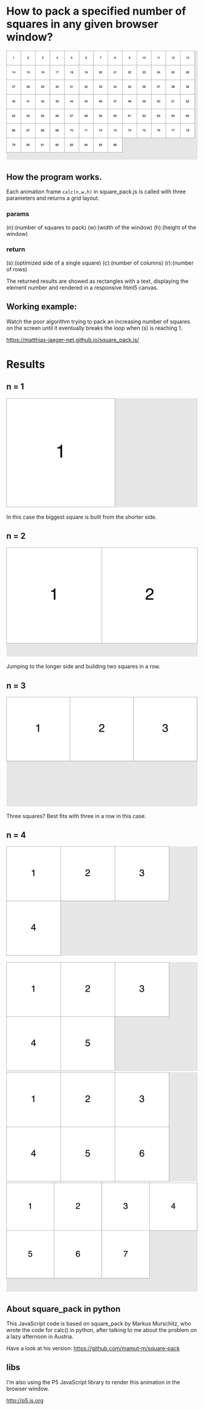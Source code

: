 # How to pack a specified number of squares in any given browser window?

![Frame 86](output/Frame-86.jpg)

## How the program works.  

Each animation frame `calc(n,w,h)` in square_pack.js is
called with three parameters and returns a grid layout.

### params  
(n):(number of squares to pack)
(w):(width of the window)
(h):(height of the window)

### return  
(s):(optimized side of a single square)
(c):(number of columns)
(r):(number of rows)

The returned results are showed as rectangles
with a text, displaying the element number and
rendered in a responsive html5 canvas.

## Working example:  

Watch the poor algorithm trying to pack an increasing
number of squares on the screen until it eventually breaks
the loop when (s) is reaching 1.

https://matthias-jaeger-net.github.io/square_pack.js/

# Results

## n = 1
![Frame 1](output/Frame-1.jpg)

In this case the biggest square is built from the shorter side.


## n = 2
![Frame 2](output/Frame-2.jpg)

Jumping to the longer side and building two squares in a row.

## n = 3
![Frame 3](output/Frame-3.jpg)

Three squares? Best fits with three in a row in this case.

## n = 4
![Frame 4](output/Frame-4.jpg)

![Frame 5](output/Frame-5.jpg)
![Frame 6](output/Frame-6.jpg)
![Frame 7](output/Frame-7.jpg)



## About square_pack in python
This JavaScript code is based on square_pack by Markus Murschitz,
who wrote the code for calc() in python, after talking to me about
the problem on a lazy afternoon in Austria.

Have a look at his version: https://github.com/mamut-m/square-pack

## libs   
I'm also using the P5 JavaScript library to render this
animation in the browser window.

http://p5.js.org
